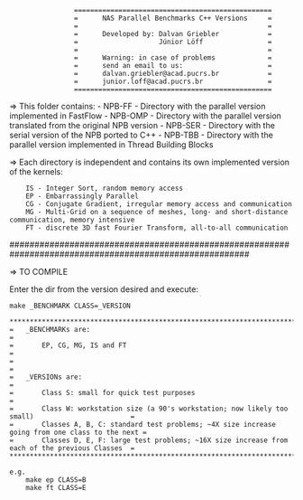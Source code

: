 					=================================================
					=      NAS Parallel Benchmarks C++ Versions     =
					=                   							=
					=      Developed by: Dalvan Griebler    		=
					=                    Júnior Löff        		=
					=                                       		=
					=      Warning: in case of problems     		=
					=      send an email to us:             		=
					=      dalvan.griebler@acad.pucrs.br    		=
					=      junior.loff@acad.pucrs.br        		=
					=================================================



=> This folder contains:
		- NPB-FF - Directory with the parallel version implemented in FastFlow
		- NPB-OMP - Directory with the parallel version translated from the original NPB version
		- NPB-SER - Directory with the serial version of the NPB ported to C++
		- NPB-TBB - Directory with the parallel version implemented in Thread Building Blocks

=> Each directory is independent and contains its own implemented version of the kernels:

		IS - Integer Sort, random memory access
		EP - Embarrassingly Parallel
		CG - Conjugate Gradient, irregular memory access and communication
		MG - Multi-Grid on a sequence of meshes, long- and short-distance communication, memory intensive
		FT - discrete 3D fast Fourier Transform, all-to-all communication


########################################################################################################


=> TO COMPILE 

Enter the dir from the version desired and execute:

	make _BENCHMARK CLASS=_VERSION

	*****************************************************************************************************
	=	_BENCHMARKs are: 																				=
	=		EP, CG, MG, IS and FT 																		=
	=																									=	
	=	_VERSIONs are: 																					=	
	=		Class S: small for quick test purposes														=
	=		Class W: workstation size (a 90's workstation; now likely too small)						=
	=		Classes A, B, C: standard test problems; ~4X size increase going from one class to the next	=
	=		Classes D, E, F: large test problems; ~16X size increase from each of the previous Classes  =
	****************************************************************************************************=

	e.g.
		make ep CLASS=B
		make ft CLASS=E